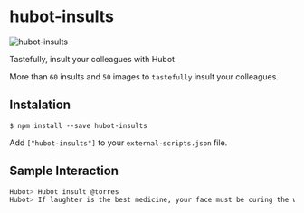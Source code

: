# hubot-insults
![hubot-insults](http://i.imgur.com/WFdLzo9.gif)

Tastefully, insult your colleagues with Hubot

More than `60` insults and `50` images to `tastefully` insult your colleagues.

## Instalation
```
$ npm install --save hubot-insults
```
Add `["hubot-insults"]` to your `external-scripts.json` file.

## Sample Interaction

```sh
Hubot> Hubot insult @torres
Hubot> If laughter is the best medicine, your face must be curing the world.
```
